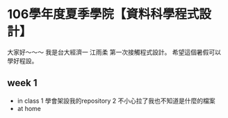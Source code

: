 # 106學年度夏季學院【資料科學程式設計】
  大家好～～～
  我是台大經濟一 江雨柔 第一次接觸程式設計。
  希望這個暑假可以學好程設。
## week 1
* in class
1 學會架設我的repository 
2 不小心拉了我也不知道是什麼的檔案
* at home
